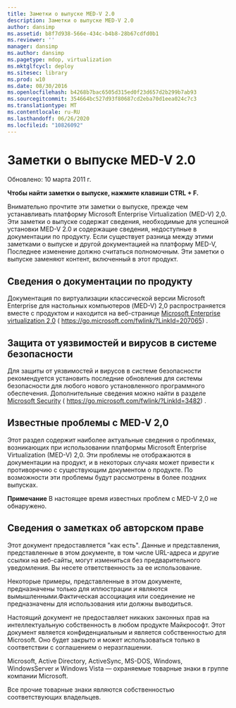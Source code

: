 ```yaml
---
title: Заметки о выпуске MED-V 2.0
description: Заметки о выпуске MED-V 2.0
author: dansimp
ms.assetid: b8f7d938-566e-434c-b4b8-28b67cdfd0b1
ms.reviewer: ''
manager: dansimp
ms.author: dansimp
ms.pagetype: mdop, virtualization
ms.mktglfcycl: deploy
ms.sitesec: library
ms.prod: w10
ms.date: 08/30/2016
ms.openlocfilehash: b4268b7bac6505d315ed0f23d657d2b299b7ab93
ms.sourcegitcommit: 354664bc527d93f80687cd2eba70d1eea024c7c3
ms.translationtype: MT
ms.contentlocale: ru-RU
ms.lasthandoff: 06/26/2020
ms.locfileid: "10826092"
---
```

# Заметки о выпуске MED-V 2.0


Обновлено: 10 марта 2011 г.

**Чтобы найти заметки о выпуске, нажмите клавиши CTRL + F.**

Внимательно прочтите эти заметки о выпуске, прежде чем устанавливать платформу Microsoft Enterprise Virtualization (MED-V) 2,0. Эти заметки о выпуске содержат сведения, необходимые для успешной установки MED-V 2.0 и содержащие сведения, недоступные в документации по продукту. Если существует разница между этими заметками о выпуске и другой документацией на платформу MED-V, Последнее изменение должно считаться полномочным. Эти заметки о выпуске заменяют контент, включенный в этот продукт.

## Сведения о документации по продукту


Документация по виртуализации классической версии Microsoft Enterprise для настольных компьютеров (MED-V) 2,0 распространяется вместе с продуктом и находится на веб-странице [Microsoft Enterprise virtualization 2,0](https://go.microsoft.com/fwlink/?LinkID=207065) ( https://go.microsoft.com/fwlink/?LinkId=207065) .

## Защита от уязвимостей и вирусов в системе безопасности


Для защиты от уязвимостей и вирусов в системе безопасности рекомендуется установить последние обновления для системы безопасности для любого нового установленного программного обеспечения. Дополнительные сведения можно найти в разделе [Microsoft Security](https://go.microsoft.com/fwlink/?LinkId=3482) ( https://go.microsoft.com/fwlink/?LinkId=3482) .

## Известные проблемы с MED-V 2,0


Этот раздел содержит наиболее актуальные сведения о проблемах, возникающих при использовании платформы Microsoft Enterprise Virtualization (MED-V) 2,0. Эти проблемы не отображаются в документации на продукт, и в некоторых случаях может привести к противоречию с существующим документом о продукте. По возможности эти проблемы будут рассмотрены в более поздних выпусках.

**Примечание**  В настоящее время известных проблем с MED-V 2,0 не обнаружено.

 

## Сведения о заметках об авторском праве


Этот документ предоставляется "как есть". Данные и представления, представленные в этом документе, в том числе URL-адреса и другие ссылки на веб-сайты, могут измениться без предварительного уведомления. Вы несете ответственность за ее использование.

Некоторые примеры, представленные в этом документе, предназначены только для иллюстрации и являются вымышленными.Фактическая ассоциация или соединение не предназначены для использования или должны выводиться.

Настоящий документ не предоставляет никаких законных прав на интеллектуальную собственность в любом продукте Майкрософт. Этот документ является конфиденциальным и является собственностью для Microsoft. Оно будет закрыто и может использоваться только в соответствии с соглашением о неразглашении.



Microsoft, Active Directory, ActiveSync, MS-DOS, Windows, WindowsServer и Windows Vista — охраняемые товарные знаки в группе компании Microsoft.

Все прочие товарные знаки являются собственностью соответствующих владельцев.

 

 





